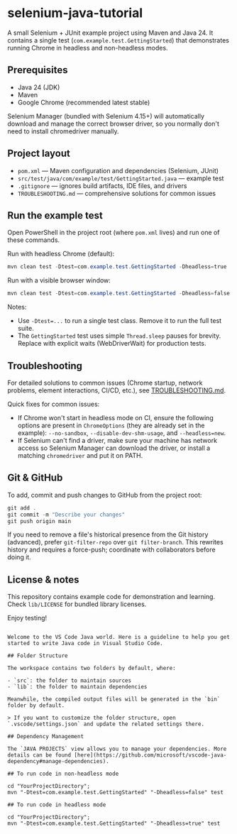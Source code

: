 # selenium-java-tutorial

A small Selenium + JUnit example project using Maven and Java 24. It contains a single test (`com.example.test.GettingStarted`) that demonstrates running Chrome in headless and non-headless modes.

## Prerequisites

- Java 24 (JDK)
- Maven
- Google Chrome (recommended latest stable)

Selenium Manager (bundled with Selenium 4.15+) will automatically download and manage the correct browser driver, so you normally don't need to install chromedriver manually.

## Project layout

- `pom.xml` — Maven configuration and dependencies (Selenium, JUnit)
- `src/test/java/com/example/test/GettingStarted.java` — example test
- `.gitignore` — ignores build artifacts, IDE files, and drivers
- `TROUBLESHOOTING.md` — comprehensive solutions for common issues

## Run the example test

Open PowerShell in the project root (where `pom.xml` lives) and run one of these commands.

Run with headless Chrome (default):

```powershell
mvn clean test -Dtest=com.example.test.GettingStarted -Dheadless=true
```

Run with a visible browser window:

```powershell
mvn clean test -Dtest=com.example.test.GettingStarted -Dheadless=false
```

Notes:
- Use `-Dtest=...` to run a single test class. Remove it to run the full test suite.
- The `GettingStarted` test uses simple `Thread.sleep` pauses for brevity. Replace with explicit waits (WebDriverWait) for production tests.

## Troubleshooting

For detailed solutions to common issues (Chrome startup, network problems, element interactions, CI/CD, etc.), see [TROUBLESHOOTING.md](TROUBLESHOOTING.md).

Quick fixes for common issues:
- If Chrome won't start in headless mode on CI, ensure the following options are present in `ChromeOptions` (they are already set in the example): `--no-sandbox`, `--disable-dev-shm-usage`, and `--headless=new`.
- If Selenium can't find a driver, make sure your machine has network access so Selenium Manager can download the driver, or install a matching `chromedriver` and put it on PATH.

## Git & GitHub

To add, commit and push changes to GitHub from the project root:

```powershell
git add .
git commit -m "Describe your changes"
git push origin main
```

If you need to remove a file's historical presence from the Git history (advanced), prefer `git-filter-repo` over `git filter-branch`. This rewrites history and requires a force-push; coordinate with collaborators before doing it.

## License & notes

This repository contains example code for demonstration and learning. Check `lib/LICENSE` for bundled library licenses.

Enjoy testing!
```## Getting Started

Welcome to the VS Code Java world. Here is a guideline to help you get started to write Java code in Visual Studio Code.

## Folder Structure

The workspace contains two folders by default, where:

- `src`: the folder to maintain sources
- `lib`: the folder to maintain dependencies

Meanwhile, the compiled output files will be generated in the `bin` folder by default.

> If you want to customize the folder structure, open `.vscode/settings.json` and update the related settings there.

## Dependency Management

The `JAVA PROJECTS` view allows you to manage your dependencies. More details can be found [here](https://github.com/microsoft/vscode-java-dependency#manage-dependencies).

## To run code in non-headless mode

cd "YourProjectDirectory"; 
mvn "-Dtest=com.example.test.GettingStarted" "-Dheadless=false" test

## To run code in headless mode

cd "YourProjectDirectory";
mvn "-Dtest=com.example.test.GettingStarted" "-Dheadless=true" test
